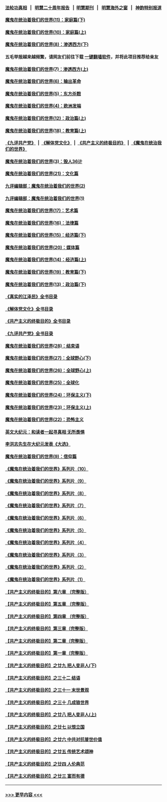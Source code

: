 #### [法轮功真相](https://github.com/gfw-breaker/truth/blob/master/README.md?t=0) &nbsp;&nbsp;|&nbsp;&nbsp; [明慧二十周年报告](https://github.com/gfw-breaker/mh-reports/blob/master/README.md?t=0) &nbsp;&nbsp;|&nbsp;&nbsp;[明慧期刊](https://github.com/gfw-breaker/mh-qikan) &nbsp;&nbsp;|&nbsp;&nbsp; [明慧海外之窗](https://github.com/gfw-breaker/mh-news/blob/master/README.md?t=0) &nbsp;&nbsp;|&nbsp;&nbsp; [神韵特别报道](https://github.com/gfw-breaker/mh-news/blob/master/shenyun.md?t=0)
#### [魔鬼在统治着我们的世界(11)：家庭篇(下)](../pages/nsc422/n10440961.md?t=11262250) 
#### [魔鬼在统治着我们的世界(10)：家庭篇(上)](../pages/nsc422/n10435448.md?t=11262250) 
#### [魔鬼在统治着我们的世界(8)：渗透西方(下)](../pages/nsc422/n10429603.md?t=11262250) 
#### 五毛举报越来越频繁，请网友们前往下载 [一键翻墙软件](https://github.com/gfw-breaker/ssr-accounts)，并将此项目推荐给亲友
#### [魔鬼在统治着我们的世界(7)：渗透西方(上)](../pages/nsc422/n10426013.md?t=11262250) 
#### [魔鬼在统治着我们的世界(6)：输出革命](../pages/nsc422/n10421536.md?t=11262250) 
#### [魔鬼在统治着我们的世界(5)：东方杀戮](../pages/nsc422/n10417707.md?t=11262250) 
#### [魔鬼在统治着我们的世界(4)：欧洲发端](../pages/nsc422/n10414890.md?t=11262250) 
#### [魔鬼在统治着我们的世界(12)：政治篇(上)](../pages/nsc422/n10444576.md?t=11262250) 
#### [魔鬼在统治着我们的世界(18)：教育篇(上)](../pages/nsc422/n10526970.md?t=11262250) 
#### [《九评共产党》](https://github.com/begood0513/9ping.md/blob/master/README.md) &nbsp;|&nbsp; [《解体党文化》](../../../../jtdwh.md/blob/master/README.md)  &nbsp;|&nbsp; [《共产主义的终极目的》](../../../../gczydzjmd.md/blob/master/README.md) &nbsp;|&nbsp; [《魔鬼在统治我们的世界》](../../../../mgztzwmdsj.md/blob/master/README.md) 
#### [魔鬼在统治着我们的世界(3)：毁人36计](../pages/nsc422/n10411583.md?t=11262250) 
#### [魔鬼在统治着我们的世界(21)：文化篇](../pages/nsc422/n10597706.md?t=11262250) 
#### [九评编辑部：魔鬼在统治着我们的世界(2)](../pages/nsc422/n10410036.md?t=11262250) 
#### [九评编辑部：魔鬼在统治着我们的世界(1)](../pages/nsc422/n10406825.md?t=11262250) 
#### [魔鬼在统治着我们的世界(17)：艺术篇](../pages/nsc422/n10499093.md?t=11262250) 
#### [魔鬼在统治着我们的世界(16)：法律篇](../pages/nsc422/n10485969.md?t=11262250) 
#### [魔鬼在统治着我们的世界(15)：经济篇(下)](../pages/nsc422/n10469975.md?t=11262250) 
#### [魔鬼在统治着我们的世界(20)：媒体篇](../pages/nsc422/n10586579.md?t=11262250) 
#### [魔鬼在统治着我们的世界(14)：经济篇(上)](../pages/nsc422/n10457370.md?t=11262250) 
#### [魔鬼在统治着我们的世界(19)：教育篇(下)](../pages/nsc422/n10564808.md?t=11262250) 
#### [魔鬼在统治着我们的世界(13)：政治篇(下)](../pages/nsc422/n10448270.md?t=11262250) 
#### [《真实的江泽民》全书目录](../pages/nsc422/n13721399.md?t=11262250) 
#### [《解体党文化》全书目录](../pages/nsc422/n13721157.md?t=11262250) 
#### [《共产主义的终极目的》全书目录](../pages/nsc422/n13721048.md?t=11262250) 
#### [《九评共产党》全书目录](../pages/nsc422/n13708085.md?t=11262250) 
#### [魔鬼在统治着我们的世界(28)：结束语](../pages/nsc422/n10936246.md?t=11262250) 
#### [魔鬼在统治着我们的世界(27)：全球野心(下)](../pages/nsc422/n10928319.md?t=11262250) 
#### [魔鬼在统治着我们的世界(26)：全球野心(上)](../pages/nsc422/n10900318.md?t=11262250) 
#### [魔鬼在统治着我们的世界(25)：全球化](../pages/nsc422/n10788205.md?t=11262250) 
#### [魔鬼在统治着我们的世界(24)：环保主义(下)](../pages/nsc422/n10695307.md?t=11262250) 
#### [魔鬼在统治着我们的世界(23)：环保主义(上)](../pages/nsc422/n10688613.md?t=11262250) 
#### [魔鬼在统治着我们的世界(22)：恐怖主义](../pages/nsc422/n10614727.md?t=11262250) 
#### [英文大纪元：和读者一起寻真相 无所畏惧](../pages/nsc422/n12542027.md?t=11262250) 
#### [李洪志先生在大纪元发表《大选》](../pages/nsc422/n12534746.md?t=11262250) 
#### [魔鬼在统治着我们的世界(9)：信仰篇](../pages/nsc422/n10432159.md?t=11262250) 
#### [《魔鬼在统治着我们的世界》系列片（10）](../pages/nsc422/n12292670.md?t=11262250) 
#### [《魔鬼在统治着我们的世界》系列片（9）](../pages/nsc422/n12290859.md?t=11262250) 
#### [《魔鬼在统治着我们的世界》系列片（8）](../pages/nsc422/n12287445.md?t=11262250) 
#### [《魔鬼在统治着我们的世界》系列片（7）](../pages/nsc422/n12283425.md?t=11262250) 
#### [《魔鬼在统治着我们的世界》系列片（6）](../pages/nsc422/n12282314.md?t=11262250) 
#### [《魔鬼在统治着我们的世界》系列片（5）](../pages/nsc422/n12281419.md?t=11262250) 
#### [《魔鬼在统治着我们的世界》系列片（4）](../pages/nsc422/n12274024.md?t=11262250) 
#### [《魔鬼在统治着我们的世界》系列片（3）](../pages/nsc422/n12271322.md?t=11262250) 
#### [《魔鬼在统治着我们的世界》系列片（2）](../pages/nsc422/n12269049.md?t=11262250) 
#### [《魔鬼在统治着我们的世界》系列片（1）](../pages/nsc422/n12267575.md?t=11262250) 
#### [【共产主义的终极目的】第六章 （完整版）](../pages/nsc422/n11428913.md?t=11262250) 
#### [【共产主义的终极目的】第五章 （完整版）](../pages/nsc422/n11428912.md?t=11262250) 
#### [【共产主义的终极目的】第四章 （完整版）](../pages/nsc422/n11428907.md?t=11262250) 
#### [【共产主义的终极目的】第三章（完整版）](../pages/nsc422/n11428848.md?t=11262250) 
#### [【共产主义的终极目的】第二章（完整版）](../pages/nsc422/n11428831.md?t=11262250) 
#### [【共产主义的终极目的】第一章（完整版）](../pages/nsc422/n11417651.md?t=11262250) 
#### [【共产主义的终极目的】之廿九 把人变非人(下)](../pages/nsc422/n11344140.md?t=11262250) 
#### [【共产主义的终极目的】之三十二 结语](../pages/nsc422/n11360535.md?t=11262250) 
#### [【共产主义的终极目的】之三十一 末世景观](../pages/nsc422/n11351129.md?t=11262250) 
#### [【共产主义的终极目的】之三十 几成狼世界](../pages/nsc422/n11348280.md?t=11262250) 
#### [【共产主义的终极目的】之廿八 把人变非人(上)](../pages/nsc422/n11340492.md?t=11262250) 
#### [【共产主义的终极目的】之廿七 以恨立国](../pages/nsc422/n11336944.md?t=11262250) 
#### [【共产主义的终极目的】之廿六 中共对抗普世价值](../pages/nsc422/n11324785.md?t=11262250) 
#### [【共产主义的终极目的】之廿五 传统艺术颂神](../pages/nsc422/n11296396.md?t=11262250) 
#### [【共产主义的终极目的】之廿四 人伦典范](../pages/nsc422/n11296397.md?t=11262250) 
#### [【共产主义的终极目的】之廿三 富而有德](../pages/nsc422/n11283598.md?t=11262250) 

----
#### [ >>> 更早内容 <<< ](../indexes/nsc422-earlier.md)
